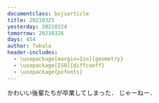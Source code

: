 ```yaml
---
documentclass: bxjsarticle
title: 20210325
yesterday: 20210324
tomorrow: 20210326
days: 454
author: Takala
header-includes:
  - \usepackage[margin=1in]{geometry}
  - \usepackage[ISO]{diffcoeff}
  - \usepackage{pxfonts}
---
```




かわいい後輩たちが卒業してしまった．
じゃーねー．